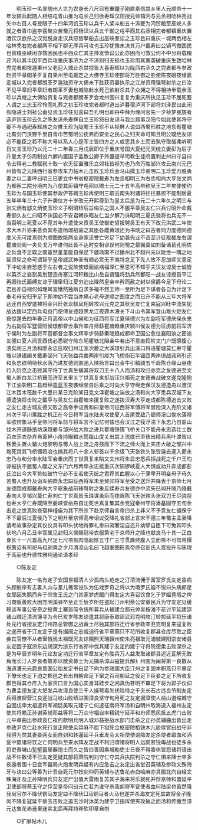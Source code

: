 <!-- { "loadSidebar": true } -->
　　明玉珍一名旻随州人世为农身长八尺目有重瞳子刚直素信其乡里人元顺帝十一年汝颍兵起随人相结屯青山推为屯长己归徐寿辉汉阳授元帅镇沔与元丞相哈林秃战矢中右目人号旻眼子十四年沔饥玉珍以兵千人桨斗船五十泝夔为沔贸粮至巫峡人多就之者青巾盗李喜聚众苦蜀元将杨汉以兵五千御之屯平西其右丞相完者都镇重庆置酒饮汉欲杀之汉觉脱身走汉兵怒皆拏船去出巫峡羣讼之玉珍且曰重庆一城两丞相左哈林秃右完者都两不相下郡无厚兵可攻也玉珍犹豫未决其万户戴寿曰公镇丐救困民也贸粮巫峡闲亦救困民也平西众亡其主帅发愤讼公此亦困而可救公何不中分舟载粮还沔以其半因平西兵攻重庆事济为之不济则归无损也玉珍用其策袭破重庆生致哈林秃完者都夜遁果州父老迎入城止杀禁掠皆大喜寿辉以为陇西右丞久之完者都与参政赵资平章朗革歹复自果州至屯嘉定之大佛寺玉珍使部将万胜御之胜使陈夜眼夜缘嘉定城以入完者都朗革歹遁独资守大佛未下胜获资妻执示之江岸资用强弩射杀之曰汝不见平章妇平章妇者朗革歹妻也城陷赴水死己欲射杀其子众拥之不得相持半载余玉珍以兵继之大佛陷资复与完者都朗革歹会龙州图兴复复为重庆所执见玉珍不屈死蜀人谓之三忠玉珍怜而礼葬之初玉珍攻完者都时道出泸暮宿泸河下部将刘泽民曰此闲有隐进士刘祯公盍见焉玉珍往见喜曰吾孔明也即舟中拜为理问官先一夕祯梦冕旒者造庐则玉珍云久之陈友谅杀寿辉自立玉珍怒曰友谅与我比肩事汉阳今如此使其将守夔不与通祀寿辉庙之众推玉珍为陇蜀王玉珍不从祯屏人说曰西蜀形胜之地东有瞿塘北有剑门沃野千里自青巾苦蜀明公抚养而安全之民心之归天命可知且明公既绝友谅必不能臣之若不称大号以系人心是军士皆四方之人或思其乡土而去孰守取哉弗听明日又言玉珍乃以元二十二年春三月戊辰即位于重庆号国大夏纪元天统立妻彭为后子升皇太子仿周制设六卿内置国子监教公卿子外置提举司教生徒府置刺史州曰守县曰令去释老二教赋税十取一农无征置雅乐立郊社皆祯为也乃命万胜邹兴攻云南兴元巴州皆有之元陕西行省参攻车力帖木儿击败玉珍兵金马山擒玉珍弟明二玉珍爱万胜勇妻之以二妻呼曰明三已更立中书省枢密院戴寿为左丞相明三为右丞相向大亨张文炳为都察二院分境内为八使其臣镇守屯积以赡士元二十五年高帝称吴王二年矣使使约玉珍为与国玉珍使其参政俨答聘玉珍再使明三取云南失利诸将往往暴掠不能制居夏五年卒年三十六子升袭位方十岁改元开熙尊彭为皇太后是为元二十六年久之明三与张文炳有郄文炳使玉珍义子明昭矫后旨缢杀之国人不服平章吴友仁兴兵讨昭升命戴寿御久友仁曰昭不诛国必不安君朝诛昭友仁当夕解乃诛昭明三夏氏骁将也兵无不一当百明三死夏以不竞其年升遣使来贡吴王使御史哲报聘吴王有天下改元洪武二年使求大木升亦来荅贡其冬遣杨璟招谕之其臣各雌黄璟还为书晓之曰古者同力度德同德度义无可度焉则为顺图故能两全身家流誉亡穷足下幼袭先业不咨至计徒取裁左右谓瞿塘剑阁一夫负戈万卒谁何此皆不达时变相谬误何则蜀之最霸莫如刘备诸葛孔明佐之兵食不足取之南蛮然堇堇能自保足下疆场南不过播州北不越兴元以陡绝一隅之地延须臾之命可谓智乎皇帝威武神圣有顺必赏无不夷特念足下先人故不忍加师又意足下冲幼未尝恐惑于左右者之说故使璟面谕祸福深仁至恩可不知乎夫汉友谅吴士诚皆以英杰之姿割吴划楚造舟塞江河积粮比山岳自谓强将劲兵然鄱阳一战友谅授首平江再困张氏面缚友谅于理窜归江夏穷迫出降然皇帝卒矜而赦之封以侯爵今足下母论二君且亦自视何如理耳宜憣然独断自求多福不然王师一至所为足下谋者各自为计足下奉老母安归乎足下即冲幼不尝当亦痛心老母逆顺之图度之而已升不能从三年大将军达还自西安遣裨将金兴旺张龙繇凤翔转攻兴元克之其秋吴友仁复来寇兴旺中流矢犹战达援以定西兵屯益门使傅友德趋黑龙江夜袭木漕关下斗山令其军登山难火炬友仁夜惊遁去四年春正月高帝以中山侯和为征西将军江夏侯德兴为左副将军德庆侯永忠为右副将军暨营阳侯璟都督佥事升率舟师繇瞿塘趋重庆颍川侯友德为征虏前将军济宁侯时为左副将军暨都督佥事文辉率步骑繇秦陇趋成都命卫国公愈往襄阳饷之密谕友德曰夏人闻吾西伐必悉锐守险东阨瞿塘北阻金牛若出不意直捣阶文门户既隳腹心溃矣闰三月汤和廖永忠往取归州江涨次夔之大溪璟引兵出溪口将进瞿塘莫仁寿守瞿塘以铁镯阑关戴寿邹兴飞天张益兵凿两崖引缆为飞桥炮石竿镵匝两岸璟战弗利引还和永忠欲稍待秋水落乃进友德则直驰入陕扬言曰出金牛引精骑五千趋陈仓缘山昼夜行入阶克之击败其守将丁世真生擒其将双刀王十八人而汤和攻归亦克之友德进至文蜀人断白龙江桥葺而济至五里关丁世真复来拒战汪兴祖死之友德奋战破文遂克隆狥下江油彰明二县趋绵遣蓝玉夜袭绵垒自后乘之时向大亨守绵走保汉友德造舟以渡汉江木匝木筏数千大墨曰某日克阶某日克文浮瞿塘之湍放之汤和向大亨悉兵汉城下友德遣骁将击败之戴亨与吴友仁自瞿塘来援复败之遂抜汉寿大亨走成都陈德追击又败之友仁走古城友德又败之高帝手诏责和曰皇帝问征西将军傅将军冒险深入克阶文诸州次于平川乘胜之机正在今日将军当水陆夹攻使夏人首尾受敌乃顿师溪口俟水落将军欲辨象马乎皇帝问将军前与将军言不记忆何怯也会汉江之筏浮湍下永忠乃自盐山伐木开道繇纸坊溪趋夔与邹兴战大败之进兵瞿塘铁镯飞桥关口不能舟永忠选壮士数百衣莎衣杂卉自萆舁小舟持糇粮水筒踰山度关出其上流度已至夜出精兵黑叶渡皆以铁褁头置火鎗火炮黎明与蜀人战上流之舟鼓而下下流之师火而上夹击大破之邹兴中炮死焚其飞桥镯若冶也擒其将八十余人斩首以千余级飞天张铁头张皆遁去遂入夔永忠乃与和分率水陆军会重庆而丁世真复来陷文文州将朱显忠悉兵拒战死之千户王均谅被执不屈蜀人磔之文东门六月丙申永忠抵重庆次铜锣峡夏人大惧或劝升奔成都彭氏泣曰今大军势如破竹守必不支若使天统之君荐其血腥以心于蒲卑开明妾母子毋久苦蜀人也升及诣军纳款永忠曰征西将军未至癸卯将军至受之送升并降表于京师七月友德围成都戴寿向大亨驱象战前锋弩射之象反蹂寿兵友德亦中流矢已闻升降乃降戴寿向大亨邹兴莫仁寿刘仁丁世真皆玉珠谋勇臣而夜眼陈飞天张铁头张双刀王尽骁将也寿大亨仁寿既降至夔峡皆凿舟自沈死世真复集其余党寇秦州守将潘基固守五旬余击走之世真败夜宿梓橦庙为其下所杀下赴京师自言帝曰杀上非义不予赏友仁据保宁不下最后江夏侯乃下之明升至京师高帝诏议受降礼省部上言宋干德三年蜀主孟昶降请考故事杂定其仪仪具有叩头伏地待罪礼帝曰昶奢淫自恣升幼孽自臣下可兔其叩头伏地八月乙丑率官属见封归义侯赐冠带衣服第宅于京师升之降也献良马十其一正白身长十一尺首高九尺足七尺项有肉隐起厚五寸广三寸贯膺终腹人立而嘶不可驾帝撰祝策诏有司祀马祖驯乘之夕月清凉山名曰飞越峯图形焉帝终召彭氏入宫投升与陈理于高丽也升德性雅纯通论语孝经 

　　○陈友定 

　　陈友定一名有定子安国世福清人少孤病头疮走之汀清流佣于富室罗氏友定虽病头顾魁岸有志畧入山与羣儿樵常设队为伍戏罗奇之将以为壻罗氏媪不悦曰头病郎足女耶因失鹅而奔于邻舍王氏之门其家梦虎踞门得友定大喜召饮食乞于罗媪竟壻之俾习商贩善败大困充明溪驿卒至正壬辰岁所在盗起汀州判蔡公安募民兵为守友定见缓颊谈军事公安奇之授黄土寨廵简令统所募兵从福建佥都元帅吴按滩不花讨平延建邵诸山贼迁清流簿寻为令巳亥岁陈友谅遣其将康泰取邵武邓克明攻汀转掠延平将乐诸处元行省授友定汀州路总管御之战黄土尽独其部将迁行省参政辛丑克明复来寇复败之遂开省于汀友定于是有据闽之志威迫行省平章燕只不花所收复郡县仓库尽取之臣妾其官僚不从者窜戮焉太祖既灭友谅围熊天瑞贑州使朱亮祖取元浦城建阳崇安诸县友定因子寇浙东边胡深为浙东行省郎中伐其建宁友定约建宁守将阮德柔击败深杀之是为甲辰岁明年元论友定功迁行省平章友定有胜兵万人益发取诸郡县远近瓦解无敢角而长汀人罗良者故亦以散资募士为元捕杀漳山寇提兵解纟州围为闽将第一良数从海道漕元元爵良晋国公贻友定书曰足下向为参政国大臣汀州之复固本职燕只平章足下僚长也足下迫之郡邑之长出自朝命足下窜之百司朝延之役足下臣妾之足下所收复郡邑得其仓库入为家资口言为国心实身耳跬步之闲真伪甚明不审足下将为郭子仪抑为曹孟德友定大怒发兵攻漳良使三千人操弩毒矢伏险待之千夫长石古违良节制友定兵得渡柳营江良迎战马岐山败绩进围漳良坚守旬月死之友定据漳使人凿山道缩城守自固戊申太祖遣将军胡廷美取元建宁亡何遣征南将军汤和自明州取海道入福州友定使其将赖正孙谢英辅邓益等将二万众守福自率精锐守延平和舟师悉风抵五虎门击败元平章曲出参政袁仁夜约款明兵明入城邓益拒战水部门击杀之正孙英辅曲出皆出走参政尹克仁赴水死行宣正院使朵耳麻不屈下狱死佥枢密院栢铁木儿居侯官曰战守非我得为焚其妻妾两女而自刭和转逼延平兵垂发会太祖使使谕降友定杀使者取血和酒瓮中盟诸将饮之亡何明兵至来水阵友定战不利归谓诸将明人远鬬甚锐毋战也徒多杀将吏吾墉山堑壑蓄犀器饱士而久之皆曰善因乘城勒吏士日夜不得番休皆怨诸将请出战不许数请不已友定更疑其部将萧院判刘守仁夺其兵执院判杀之守仁惧来降士卒多夜遁者围十日会军器局火炮发明兵疑有内应急击之友定出省堂召英辅及参政文殊海牙与诀曰公等善为计吾自死元尔按剑仰药英辅与达鲁花赤白哈麻亦具服北向自经文殊海牙及正孙降明兵舁友定尸出值大雷雨复苏其子海来将乐就死并俘京师和置延平卫使部将蔡玉守之俘至皇帝问曰元亡若为谁守杀我胡将军瓮使者血何陆梁也虽然降我尚官尔不降伏铜马友定曰不降伏□马铜马者火马也遂并杀海友定死其故将金子隆尚不降复寇延平蔡玉击败之追玉沙时沐英为建宁卫指挥使夹攻破之而汤和传檄至漳元达鲁花赤迭里迷实北面再拜持斧砍印章自刎 

　　○扩廓帖木儿 

